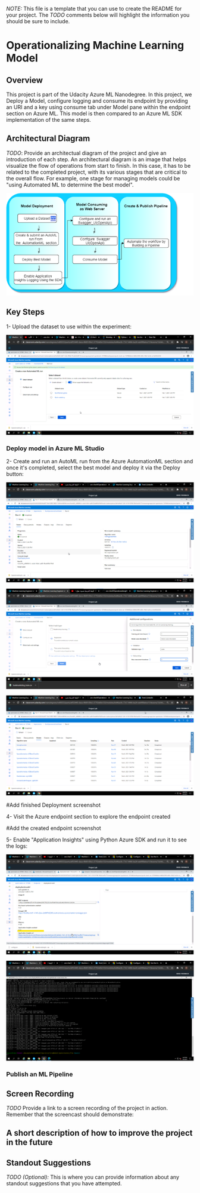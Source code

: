 *NOTE:* This file is a template that you can use to create the README for your project. The *TODO* comments below will highlight the information you should be sure to include.


# Operationalizing Machine Learning Model

## Overview 

This project is part of the Udacity Azure ML Nanodegree. In this project, we Deploy a Model, configure logging and consume its endpoint by providing an URI and a key using consume tab under Model pane within the endpoint section on Azure ML. This model is then compared to an Azure ML SDK implementation of the same steps.

## Architectural Diagram
*TODO*: Provide an architectual diagram of the project and give an introduction of each step. An architectural diagram is an image that helps visualize the flow of operations from start to finish. In this case, it has to be related to the completed project, with its various stages that are critical to the overall flow. For example, one stage for managing models could be "using Automated ML to determine the best model". 

![alt_text](ArchitecturalDiagram.png)

## Key Steps
   1- Upload the dataset to use within the experiment:
   
   ![alt_text](BankMarketingDataset.png)
   
### Deploy model in Azure ML Studio

   2- Create and run an AutoML run from the Azure AutomationML section and once it's completed, select the best model and deploy it via the Deploy button:
   
   ![alt_text](CompletedExperiment.png)
   
   ![alt_text](AdditionalConfigFroMLExperiment.png)
   
   ![alt_text](BestModel.png)
   
   #Add finished Deployment screenshot
   
   4- Visit the Azure endpoint section to explore the endpoint created
   
   #Add the created endpoint screenshot
   
   5- Enable "Application Insights" using Python Azure SDK and run it to see the logs:
   
   ![alt_text](EnabledAppInsights.png)
  
   ![alt_text](RunnedLogScript.png)
   
### Publish an ML Pipeline

## Screen Recording
*TODO* Provide a link to a screen recording of the project in action. Remember that the screencast should demonstrate:

## A short description of how to improve the project in the future

## Standout Suggestions
*TODO (Optional):* This is where you can provide information about any standout suggestions that you have attempted.
